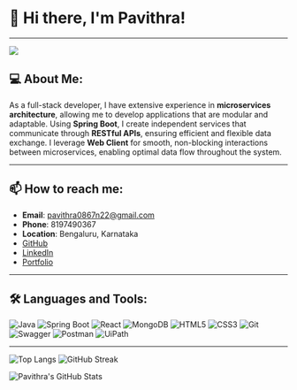 # 👋 Hi there, I'm Pavithra!

---

![](https://komarev.com/ghpvc/?username=pavithra086&color=fb4362)

## 💻 About Me:

As a full-stack developer, I have extensive experience in **microservices architecture**, allowing me to develop applications that are modular and adaptable. Using **Spring Boot**, I create independent services that communicate through **RESTful APIs**, ensuring efficient and flexible data exchange. I leverage **Web Client** for smooth, non-blocking interactions between microservices, enabling optimal data flow throughout the system.

---

## 📫 How to reach me:

- **Email**: [pavithra0867n22@gmail.com](mailto:pavithra0867n22@gmail.com)
- **Phone**: 8197490367
- **Location**: Bengaluru, Karnataka
- [GitHub](https://github.com/pavithra086)
- [LinkedIn](https://www.linkedin.com/in/pavithra-n0867/)
- [Portfolio](https://pavithra086.github.io/pavithra086_portfolio/)

---

## 🛠 Languages and Tools:

<p>
  <img alt="Java" src="https://img.shields.io/badge/-Java-ED8B00?style=flat-square&logo=java&logoColor=white" />
  <img alt="Spring Boot" src="https://img.shields.io/badge/-Spring%20Boot-6DB33F?style=flat-square&logo=spring-boot&logoColor=white" />
  <img alt="React" src="https://img.shields.io/badge/-React-45b8d8?style=flat-square&logo=react&logoColor=white" />
  <img alt="MongoDB" src="https://img.shields.io/badge/-MongoDB-13aa52?style=flat-square&logo=mongodb&logoColor=white" />
  <img alt="HTML5" src="https://img.shields.io/badge/-HTML5-E34F26?style=flat-square&logo=html5&logoColor=white" />
  <img alt="CSS3" src="https://img.shields.io/badge/-CSS3-1572B6?style=flat-square&logo=css3&logoColor=white" />
  <img alt="Git" src="https://img.shields.io/badge/-Git-F05032?style=flat-square&logo=git&logoColor=white" />
  <img alt="Swagger" src="https://img.shields.io/badge/-Swagger-85EA2D?style=flat-square&logo=swagger&logoColor=black" />
  <img alt="Postman" src="https://img.shields.io/badge/-Postman-FF6C37?style=flat-square&logo=postman&logoColor=white" />
  <img alt="UiPath" src="https://img.shields.io/badge/-UiPath-FF6C37?style=flat-square&logo=uipath&logoColor=white" />
</p>

---

![Top Langs](https://github-readme-stats.vercel.app/api/top-langs/?username=pavithra086&layout=compact&hide_border=true&bg_color=151515&text_color=9e9e9e)
![GitHub Streak](https://github-readme-streak-stats.herokuapp.com/?user=pavithra086&hide_border=true&background=151515&ring=fb4362&fire=fb4362&currStreakLabel=fb4362)


![Pavithra's GitHub Stats](https://github-readme-stats.vercel.app/api?username=pavithra086&hide_border=true&show_icons=true&bg_color=151515&title_color=fb4362&icon_color=fb4362&text_color=9e9e9e)

